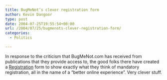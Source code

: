 ```yaml
---
title: BugMeNot’s clever registration form
author: Kevin Dangoor
type: post
date: 2004-07-25T19:55:54+00:00
url: /2004/07/25/bugmenots-clever-registration-form/
categories:
  - Politics

---
```

In response to the criticism that BugMeNot.com has received from publications that they provide access to, the good folks there have created a [Registration][1] form to show exactly what they think of mandatory registration, all in the name of a &#8220;better online experience&#8221;. Very clever stuff.

 [1]: http://bugmenot.com/register.php "Registration - BugMeNot.com"